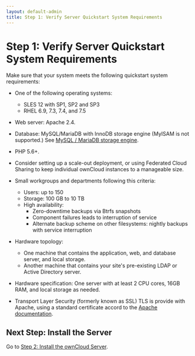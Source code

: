 ```yaml
---
layout: default-admin
title: Step 1: Verify Server Quickstart System Requirements
---
```


# Step 1: Verify Server Quickstart System Requirements
Make sure that your system meets the following quickstart system requirements:

- One of the following operating systems:
  - SLES 12 with SP1, SP2 and SP3
  - RHEL 6.9, 7.3, 7.4, and 7.5

- Web server: Apache 2.4.

- Database: MySQL/MariaDB with InnoDB storage engine 
  (MyISAM is not supported.) See [MySQL / MariaDB storage engine](https://doc.owncloud.org/server/10.0/admin_manual/configuration/database/linux_database_configuration.html#db-storage-engine-label).

- PHP 5.6+.

- Consider setting up a scale-out deployment, or using Federated 
  Cloud Sharing to keep individual ownCloud instances to a manageable size.

- Small workgroups and departments following this criteria:
  - Users: up to 150
  - Storage: 100 GB to 10 TB
  - High availability:
    - Zero-downtime backups via Btrfs snapshots
    - Component failures leads to interruption of service
    - Alternate backup scheme on other filesystems: nightly backups
      with service interruption

- Hardware topology:
  - One machine that contains the application, web, and database server, and local storage.
  - Another machine that contains your site's pre-existing LDAP or Active Directory server.

- Hardware specification:
  One server with at least 2 CPU cores, 16GB RAM, and local storage as needed.

- Transport Layer Security (formerly known as SSL)
  TLS is provide with Apache, using a standard certificate accord to the [Apache documentation](https://httpd.apache.org/docs/2.4/ssl/ssl_howto.html).

## Next Step: Install the Server
Go to [Step 2: Install the ownCloud Server](./qs_admins_install.html).
